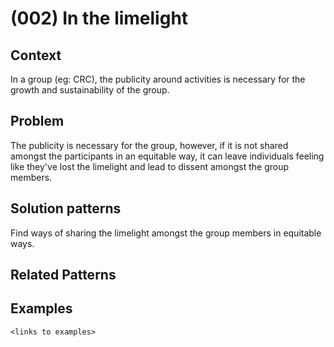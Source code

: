 # (002) In the limelight

## Context

In a group (eg: CRC), the publicity around activities is necessary for the growth and sustainability of the group.

## Problem

The publicity is necessary for the group, however, if it is not shared amongst the participants in an equitable way, it can leave individuals feeling like they've lost the limelight and lead to dissent amongst the group members.

## Solution patterns

Find ways of sharing the limelight amongst the group members in equitable ways.

## Related Patterns

## Examples

`<links to examples>`